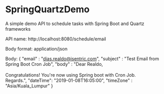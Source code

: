 # SpringQuartzDemo
A simple demo API to schedule tasks with Spring Boot and Quartz frameworks

API name: http://localhost:8080/schedule/email

Body format: application/json

Body:
{
	"email" : "dias.realdo@isentric.com",
	"subject" : "Test Email from Spring Boot Cron Job",
	"body" : "Dear Realdo, <br><br> Congratulations! You're now using Spring boot with Cron Job. <br> Regards.",
	"dateTime": "2019-01-08T16:05:00",
	"timeZone" : "Asia/Kuala_Lumpur"
}
